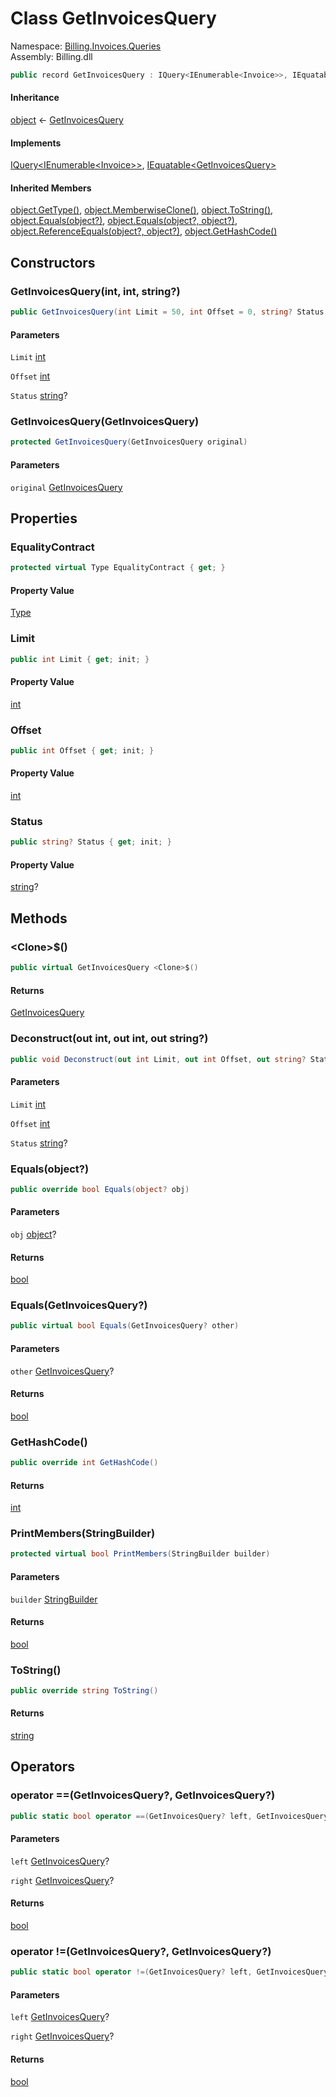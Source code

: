 # <a id="Billing_Invoices_Queries_GetInvoicesQuery"></a> Class GetInvoicesQuery

Namespace: [Billing.Invoices.Queries](Billing.Invoices.Queries.md)  
Assembly: Billing.dll  

```csharp
public record GetInvoicesQuery : IQuery<IEnumerable<Invoice>>, IEquatable<GetInvoicesQuery>
```

#### Inheritance

[object](https://learn.microsoft.com/dotnet/api/system.object) ← 
[GetInvoicesQuery](Billing.Invoices.Queries.GetInvoicesQuery.md)

#### Implements

[IQuery<IEnumerable<Invoice\>\>](https://github.com/vgmello/momentum\-sample/blob/0b2e226d00660d6f2b9ea7a033ba4926f0678942/libs/Operations/src/Operations.Extensions.Abstractions/Messaging/IQuery.cs), 
[IEquatable<GetInvoicesQuery\>](https://learn.microsoft.com/dotnet/api/system.iequatable\-1)

#### Inherited Members

[object.GetType\(\)](https://learn.microsoft.com/dotnet/api/system.object.gettype), 
[object.MemberwiseClone\(\)](https://learn.microsoft.com/dotnet/api/system.object.memberwiseclone), 
[object.ToString\(\)](https://learn.microsoft.com/dotnet/api/system.object.tostring), 
[object.Equals\(object?\)](https://learn.microsoft.com/dotnet/api/system.object.equals\#system\-object\-equals\(system\-object\)), 
[object.Equals\(object?, object?\)](https://learn.microsoft.com/dotnet/api/system.object.equals\#system\-object\-equals\(system\-object\-system\-object\)), 
[object.ReferenceEquals\(object?, object?\)](https://learn.microsoft.com/dotnet/api/system.object.referenceequals), 
[object.GetHashCode\(\)](https://learn.microsoft.com/dotnet/api/system.object.gethashcode)

## Constructors

### <a id="Billing_Invoices_Queries_GetInvoicesQuery__ctor_System_Int32_System_Int32_System_String_"></a> GetInvoicesQuery\(int, int, string?\)

```csharp
public GetInvoicesQuery(int Limit = 50, int Offset = 0, string? Status = null)
```

#### Parameters

`Limit` [int](https://learn.microsoft.com/dotnet/api/system.int32)

`Offset` [int](https://learn.microsoft.com/dotnet/api/system.int32)

`Status` [string](https://learn.microsoft.com/dotnet/api/system.string)?

### <a id="Billing_Invoices_Queries_GetInvoicesQuery__ctor_Billing_Invoices_Queries_GetInvoicesQuery_"></a> GetInvoicesQuery\(GetInvoicesQuery\)

```csharp
protected GetInvoicesQuery(GetInvoicesQuery original)
```

#### Parameters

`original` [GetInvoicesQuery](Billing.Invoices.Queries.GetInvoicesQuery.md)

## Properties

### <a id="Billing_Invoices_Queries_GetInvoicesQuery_EqualityContract"></a> EqualityContract

```csharp
protected virtual Type EqualityContract { get; }
```

#### Property Value

 [Type](https://learn.microsoft.com/dotnet/api/system.type)

### <a id="Billing_Invoices_Queries_GetInvoicesQuery_Limit"></a> Limit

```csharp
public int Limit { get; init; }
```

#### Property Value

 [int](https://learn.microsoft.com/dotnet/api/system.int32)

### <a id="Billing_Invoices_Queries_GetInvoicesQuery_Offset"></a> Offset

```csharp
public int Offset { get; init; }
```

#### Property Value

 [int](https://learn.microsoft.com/dotnet/api/system.int32)

### <a id="Billing_Invoices_Queries_GetInvoicesQuery_Status"></a> Status

```csharp
public string? Status { get; init; }
```

#### Property Value

 [string](https://learn.microsoft.com/dotnet/api/system.string)?

## Methods

### <a id="Billing_Invoices_Queries_GetInvoicesQuery__Clone__"></a> <Clone\>$\(\)

```csharp
public virtual GetInvoicesQuery <Clone>$()
```

#### Returns

 [GetInvoicesQuery](Billing.Invoices.Queries.GetInvoicesQuery.md)

### <a id="Billing_Invoices_Queries_GetInvoicesQuery_Deconstruct_System_Int32__System_Int32__System_String__"></a> Deconstruct\(out int, out int, out string?\)

```csharp
public void Deconstruct(out int Limit, out int Offset, out string? Status)
```

#### Parameters

`Limit` [int](https://learn.microsoft.com/dotnet/api/system.int32)

`Offset` [int](https://learn.microsoft.com/dotnet/api/system.int32)

`Status` [string](https://learn.microsoft.com/dotnet/api/system.string)?

### <a id="Billing_Invoices_Queries_GetInvoicesQuery_Equals_System_Object_"></a> Equals\(object?\)

```csharp
public override bool Equals(object? obj)
```

#### Parameters

`obj` [object](https://learn.microsoft.com/dotnet/api/system.object)?

#### Returns

 [bool](https://learn.microsoft.com/dotnet/api/system.boolean)

### <a id="Billing_Invoices_Queries_GetInvoicesQuery_Equals_Billing_Invoices_Queries_GetInvoicesQuery_"></a> Equals\(GetInvoicesQuery?\)

```csharp
public virtual bool Equals(GetInvoicesQuery? other)
```

#### Parameters

`other` [GetInvoicesQuery](Billing.Invoices.Queries.GetInvoicesQuery.md)?

#### Returns

 [bool](https://learn.microsoft.com/dotnet/api/system.boolean)

### <a id="Billing_Invoices_Queries_GetInvoicesQuery_GetHashCode"></a> GetHashCode\(\)

```csharp
public override int GetHashCode()
```

#### Returns

 [int](https://learn.microsoft.com/dotnet/api/system.int32)

### <a id="Billing_Invoices_Queries_GetInvoicesQuery_PrintMembers_System_Text_StringBuilder_"></a> PrintMembers\(StringBuilder\)

```csharp
protected virtual bool PrintMembers(StringBuilder builder)
```

#### Parameters

`builder` [StringBuilder](https://learn.microsoft.com/dotnet/api/system.text.stringbuilder)

#### Returns

 [bool](https://learn.microsoft.com/dotnet/api/system.boolean)

### <a id="Billing_Invoices_Queries_GetInvoicesQuery_ToString"></a> ToString\(\)

```csharp
public override string ToString()
```

#### Returns

 [string](https://learn.microsoft.com/dotnet/api/system.string)

## Operators

### <a id="Billing_Invoices_Queries_GetInvoicesQuery_op_Equality_Billing_Invoices_Queries_GetInvoicesQuery_Billing_Invoices_Queries_GetInvoicesQuery_"></a> operator ==\(GetInvoicesQuery?, GetInvoicesQuery?\)

```csharp
public static bool operator ==(GetInvoicesQuery? left, GetInvoicesQuery? right)
```

#### Parameters

`left` [GetInvoicesQuery](Billing.Invoices.Queries.GetInvoicesQuery.md)?

`right` [GetInvoicesQuery](Billing.Invoices.Queries.GetInvoicesQuery.md)?

#### Returns

 [bool](https://learn.microsoft.com/dotnet/api/system.boolean)

### <a id="Billing_Invoices_Queries_GetInvoicesQuery_op_Inequality_Billing_Invoices_Queries_GetInvoicesQuery_Billing_Invoices_Queries_GetInvoicesQuery_"></a> operator \!=\(GetInvoicesQuery?, GetInvoicesQuery?\)

```csharp
public static bool operator !=(GetInvoicesQuery? left, GetInvoicesQuery? right)
```

#### Parameters

`left` [GetInvoicesQuery](Billing.Invoices.Queries.GetInvoicesQuery.md)?

`right` [GetInvoicesQuery](Billing.Invoices.Queries.GetInvoicesQuery.md)?

#### Returns

 [bool](https://learn.microsoft.com/dotnet/api/system.boolean)

